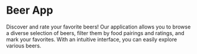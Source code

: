 # Beer App
Discover and rate your favorite beers! Our application allows you to browse a diverse selection of beers, filter them by food pairings and ratings, and mark your favorites. With an intuitive interface, you can easily explore various beers.
